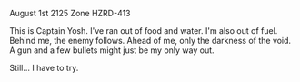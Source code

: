 August 1st 2125
Zone HZRD-413

This is Captain Yosh. I've ran out of food and water. I'm also out of fuel. 
Behind me, the enemy follows. Ahead of me, only the darkness of the void. 
A gun and a few bullets might just be my only way out. 

Still... I have to try. 




